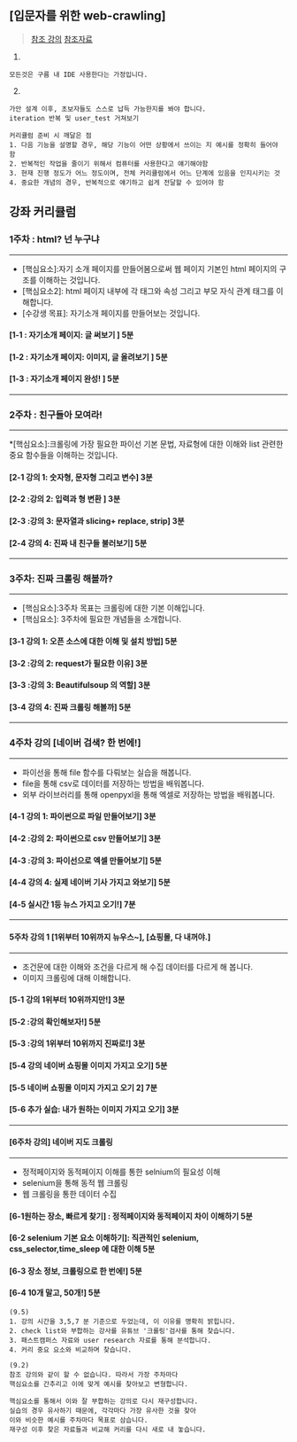 ## [입문자를 위한 web-crawling]

> [참조 강의](https://book.coalastudy.com/data_crawling/) 
> [참조자료](https://media.fastcampus.co.kr/insight/why-beginners-should-master-them/)

1.
```
모든것은 구름 내 IDE 사용한다는 가정입니다.
```
2.
```
가안 설계 이후, 초보자들도 스스로 납득 가능한지를 봐야 합니다.
iteration 반복 및 user_test 거쳐보기
```
```
커리큘럼 준비 시 깨달은 점
1. 다음 기능을 설명할 경우, 해당 기능이 어떤 상황에서 쓰이는 지 예시를 정확히 들어야 함
2. 반복적인 작업을 줄이기 위해서 컴퓨터를 사용한다고 얘기해야함
3. 현재 진행 정도가 어느 정도이며, 전체 커리큘럼에서 어느 단계에 있음을 인지시키는 것
4. 중요한 개념의 경우, 반복적으로 얘기하고 쉽게 전달할 수 있어야 함
```
## 강좌 커리큘럼

### 1주차 : html? 넌 누구냐

-----
* [핵심요소]:자기 소개 페이지를 만들어봄으로써 웹 페이지 기본인 html 페이지의 구조를 이해하는 것입니다.
* [핵심요소2]: html 페이지 내부에 각 태그와 속성 그리고 부모 자식 관계 태그를 이해합니다.
* [수강생 목표]: 자기소개 페이지를 만들어보는 것입니다.

#### [1-1 : 자기소개 페이지: 글 써보기 ] 5분
#### [1-2 : 자기소개 페이지: 이미지, 글 올려보기 ] 5분
#### [1-3 : 자기소개 페이지 완성! ] 5분

-----

### 2주차 : 친구들아 모여라!

-----
*[핵심요소]:크롤링에 가장 필요한 파이선 기본 문법, 자료형에 대한 이해와 list 관련한 중요 함수들을 이해하는 것입니다.

#### [2-1 강의 1: 숫자형, 문자형 그리고 변수] 3분
#### [2-2 :강의 2: 입력과 형 변환 ] 3분
#### [2-3 :강의 3: 문자열과 slicing+ replace, strip] 3분
#### [2-4 강의 4: 진짜 내 친구들 불러보기] 5분

-----

### 3주차: 진짜 크롤링 해볼까?

-----

* [핵심요소]:3주차 목표는 크롤링에 대한 기본 이해입니다.
* [핵심요소]: 3주차에 필요한 개념들을 소개합니다.

#### [3-1 강의 1: 오픈 소스에 대한 이해 및 설치 방법] 5분
#### [3-2 :강의 2: request가 필요한 이유] 3분
#### [3-3 :강의 3: Beautifulsoup 의 역할] 3분
#### [3-4 강의 4: 진짜 크롤링 해볼까] 5분


-----

### 4주차 강의 [네이버 검색? 한 번에!]

-----

* 파이선을 통해 file 함수를 다뤄보는 실습을 해봅니다.
* file을 통해 csv로 데이터를 저장하는 방법을 배워봅니다.
* 외부 라이브러리를 통해 openpyxl을 통해 엑셀로 저장하는 방법을 배워봅니다.

#### [4-1 강의 1: 파이썬으로 파일 만들어보기] 3분
#### [4-2 :강의 2: 파이썬으로 csv 만들어보기] 3분
#### [4-3 :강의 3: 파이선으로 엑셀 만들어보기] 5분
#### [4-4 강의 4: 실제 네이버 기사 가지고 와보기] 5분
#### [4-5 실시간 1등 뉴스 가지고 오기!] 7분

-----

#### 5주차 강의 1 [1위부터 10위까지 뉴우스~], [쇼핑몰, 다 내꺼야.]

-----

* 조건문에 대한 이해와 조건을 다르게 해 수집 데이터를 다르게 해 봅니다.
* 이미지 크롤링에 대해 이해합니다.
  
#### [5-1 강의  1위부터 10위까지만!] 3분
#### [5-2 :강의 확인해보자!] 5분
#### [5-3 :강의 1위부터 10위까지 진짜로!] 3분
#### [5-4 강의 네이버 쇼핑몰 이미지 가지고 오기] 5분
#### [5-5 네이버 쇼핑몰 이미지 가지고 오기 2] 7분
#### [5-6 추가 실습: 내가 원하는 이미지 가지고 오기] 3분

-----

#### [6주차 강의] 네이버 지도 크롤링

-----

* 정적페이지와 동적페이지 이해를 통한 selnium의 필요성 이해
* selenium을 통해 동적 웹 크롤링
* 웹 크롤링을 통한 데이터 수집
#### [6-1원하는 장소, 빠르게 찾기] : 정적페이지와 동적페이지 차이 이해하기 5분
#### [6-2 selenium 기본 요소 이해하기]: 직관적인 selenium, css_selector,time_sleep 에 대한 이해 5분
#### [6-3 장소 정보, 크롤링으로 한 번에!] 5분
#### [6-4 10개 말고, 50개!] 5분

```
(9.5)
1. 강의 시간을 3,5,7 분 기준으로 두었는데, 이 이유를 명확히 밝힙니다.
2. check list와 부합하는 강사를 유튜브 '크롤링'검사를 통해 찾습니다.
3. 패스트캠퍼스 자료와 user research 자료를 통해 분석합니다.
4. 커리 중요 요소와 비교하며 찾습니다.
```
```
(9.2)
참조 강의와 같이 할 수 없습니다. 따라서 가장 주차마다
핵심요소를 간추리고 이에 맞게 예시를 찾아보고 변형합니다.

핵심요소를 통해서 이와 잘 부합하는 강의로 다시 재구성합니다.
실습의 경우 유사하기 때문에, 각각마다 가장 유사한 것을 찾아
이와 비슷한 예시를 주차마다 목표로 삼습니다.
재구성 이후 찾은 자료들과 비교해 커리를 다시 새로 내 놓습니다.
```